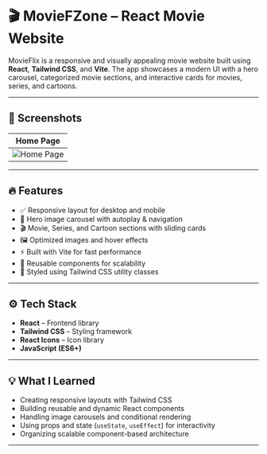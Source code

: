 # 🎬 MovieFZone – React Movie Website

MovieFlix is a responsive and visually appealing movie website built using **React**, **Tailwind CSS**, and **Vite**. The app showcases a modern UI with a hero carousel, categorized movie sections, and interactive cards for movies, series, and cartoons.

---

## 📸 Screenshots
| Home Page  
| ------------------------------------
| ![Home Page](./src/assets/screenShot.png)

---

## 🔥 Features

- ✅ Responsive layout for desktop and mobile
- 🎥 Hero image carousel with autoplay & navigation
- 🎬 Movie, Series, and Cartoon sections with sliding cards
- 🖼️ Optimized images and hover effects
- ⚡ Built with Vite for fast performance
- 🧩 Reusable components for scalability
- 🎨 Styled using Tailwind CSS utility classes

---

## ⚙️ Tech Stack

- **React** – Frontend library
- **Tailwind CSS** – Styling framework
- **React Icons** – Icon library
- **JavaScript (ES6+)**

---

## 💡 What I Learned

- Creating responsive layouts with Tailwind CSS
- Building reusable and dynamic React components
- Handling image carousels and conditional rendering
- Using props and state (`useState`, `useEffect`) for interactivity
- Organizing scalable component-based architecture

---
